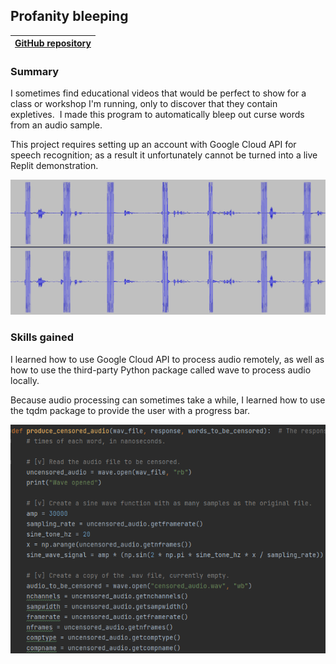 ## Profanity bleeping

| [GitHub repository](https://github.com/WrenMcQueary/profanity-bleeping)      |
| :---:        |

### Summary

I sometimes find educational videos that would be perfect to show for a class or workshop I'm running, only to discover that they contain expletives.  I made this program to automatically bleep out curse words from an audio sample.

This project requires setting up an account with Google Cloud API for speech recognition; as a result it unfortunately cannot be turned into a live Replit demonstration.

![Bleeped audio](/images/projects/profanity_bleeping/bleeped_audio.png)

### Skills gained

I learned how to use Google Cloud API to process audio remotely, as well as how to use the third-party Python package called wave to process audio locally.

Because audio processing can sometimes take a while, I learned how to use the tqdm package to provide the user with a progress bar.

![Code snippet](/images/projects/profanity_bleeping/code_snippet.png)
